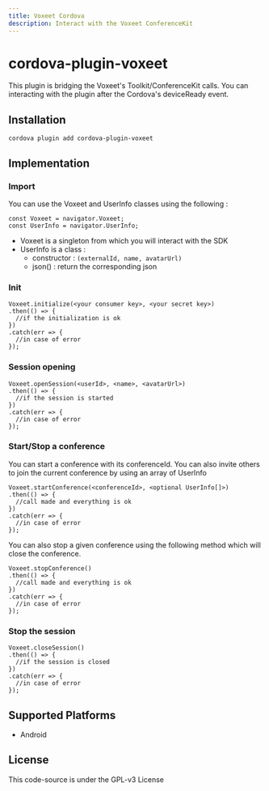 ```yaml
---
title: Voxeet Cordova
description: Interact with the Voxeet ConferenceKit
---
```



# cordova-plugin-voxeet

This plugin is bridging the Voxeet's Toolkit/ConferenceKit calls. You can interacting with the plugin after the Cordova's deviceReady event.

## Installation

    cordova plugin add cordova-plugin-voxeet

## Implementation

### Import

You can use the Voxeet and UserInfo classes using the following :

```
const Voxeet = navigator.Voxeet;
const UserInfo = navigator.UserInfo;
```

- Voxeet is a singleton from which you will interact with the SDK
- UserInfo is a class :
    - constructor : `(externalId, name, avatarUrl)`
    - json() : return the corresponding json

### Init

```
Voxeet.initialize(<your consumer key>, <your secret key>)
.then(() => {
  //if the initialization is ok
})
.catch(err => {
  //in case of error
});
```

### Session opening

```
Voxeet.openSession(<userId>, <name>, <avatarUrl>)
.then(() => {
  //if the session is started
})
.catch(err => {
  //in case of error
});
```

### Start/Stop a conference

You can start a conference with its conferenceId. You can also invite
others to join the current conference by using an array of UserInfo

```
Voxeet.startConference(<conferenceId>, <optional UserInfo[]>)
.then(() => {
  //call made and everything is ok
})
.catch(err => {
  //in case of error
});
```

You can also stop a given conference using the following method which will close the conference.

```
Voxeet.stopConference()
.then(() => {
  //call made and everything is ok
})
.catch(err => {
  //in case of error
});
```

### Stop the session


```
Voxeet.closeSession()
.then(() => {
  //if the session is closed
})
.catch(err => {
  //in case of error
});
```


## Supported Platforms

- Android

## License

This code-source is under the GPL-v3 License
